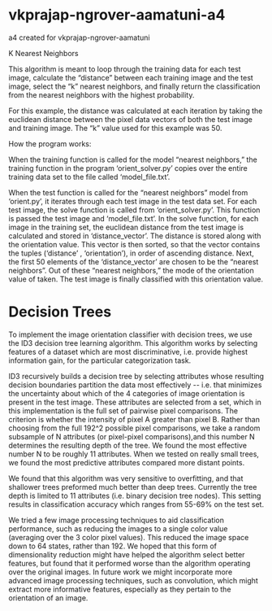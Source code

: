 # vkprajap-ngrover-aamatuni-a4
a4 created for vkprajap-ngrover-aamatuni

K Nearest Neighbors

This algorithm is meant to loop through the training data for each test image, calculate the “distance” between each training image and the test image, select the “k” nearest neighbors, and finally return the classification from the nearest neighbors with the highest probability. 

For this example, the distance was calculated at each iteration by taking the euclidean distance between the pixel data vectors of both the test image and training image. The “k” value used for this example was 50.

How the program works:

When the training function is called for the model “nearest neighbors,” the training function in the program ‘orient_solver.py’ copies over the entire training data set to the file called ‘model_file.txt’. 

When the test function is called for the “nearest neighbors” model from ‘orient.py’, it iterates through each test image in the test data set. For each test image, the solve function is called from ‘orient_solver.py’. This function is passed the test image and ‘model_file.txt’. In the solve function, for each image in the training set, the euclidean distance from the test image is calculated and stored in ‘distance_vector’. The distance is stored along with the orientation value. This vector is then sorted, so that the vector contains the tuples (‘distance’ , ‘orientation’), in order of ascending distance. Next, the first 50 elements of the ‘distance_vector’ are chosen to be the “nearest neighbors”. Out of these “nearest neighbors,” the mode of the orientation value of taken. The test image is finally classified with this orientation value.


# Decision Trees

To implement the image orientation classifier with decision trees, we use the ID3 decision tree learning algorithm.
This algorithm works by selecting features of a dataset which are most discriminative, i.e. provide highest information gain,
for the particular categorization task. 

ID3 recursively builds a decision tree by selecting attributes whose resulting decision boundaries partition the 
data most effectively -- i.e. that minimizes the uncertainty about which of the 4 categories of image orientation is 
present in the test image. These attributes are selected from a set, which in this implementation is the full set of 
pairwise pixel comparisons. The criterion is whether the intensity of pixel A greater than pixel B. Rather than choosing 
from the full 192^2 possible pixel comparisons, we take a random subsample of N attributes (or pixel-pixel comparisons),and 
this number N determines the resulting depth of the tree. We found the most effective number N to be roughly 11 attributes. 
When we tested on really small trees, we found the most predictive attributes compared more distant points.

We found that this algorithm was very sensitive to overfitting, and that shallower trees preformed much better than
deep trees. Currently the tree depth is limited to 11 attributes (i.e. binary decision tree nodes). This setting results 
in classification accuracy which ranges from 55-69% on the test set.

We tried a few image processing techniques to aid classification performance, such as reducing the images to a single 
color value (averaging over the 3 color pixel values). This reduced the image space down to 64 states, rather than 192. 
We hoped that this form of dimensionality reduction might have helped the algorithm select better features, but found that it
performed worse than the algorithm operating over the original images. In future work we might incorporate more advanced 
image processing techniques, such as convolution, which might extract more informative features, especially as they pertain
to the orientation of an image.  
